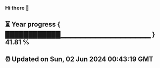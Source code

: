 ### Hi there 👋
⏳ Year progress { ████████████▁▁▁▁▁▁▁▁▁▁▁▁▁▁▁▁▁▁ } 41.81 %
---
⏰ Updated on Sun, 02 Jun 2024 00:43:19 GMT
---
